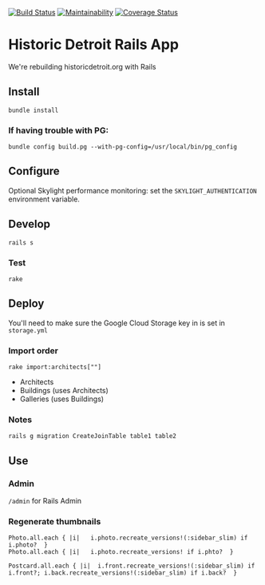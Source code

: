 [![Build Status](https://travis-ci.org/hampelm/historicdetroit.svg?branch=master)](https://travis-ci.org/hampelm/historicdetroit) [![Maintainability](https://api.codeclimate.com/v1/badges/a789f2b9763000c2f20b/maintainability)](https://codeclimate.com/github/hampelm/historicdetroit/maintainability)
[![Coverage Status](https://coveralls.io/repos/github/hampelm/historicdetroit/badge.svg?branch=master)](https://coveralls.io/github/hampelm/historicdetroit?branch=master)

# Historic Detroit Rails App

We're rebuilding historicdetroit.org with Rails

## Install

```
bundle install
```

### If having trouble with PG:

```
bundle config build.pg --with-pg-config=/usr/local/bin/pg_config
```

## Configure

Optional Skylight performance monitoring: set the `SKYLIGHT_AUTHENTICATION`
environment variable.

## Develop

```
rails s
```

### Test

```
rake
```

## Deploy

You'll need to make sure the Google Cloud Storage key in is set in `storage.yml`

### Import order

```
rake import:architects[""]
```

- Architects
- Buildings (uses Architects)
- Galleries (uses Buildings)

### Notes

```
rails g migration CreateJoinTable table1 table2
```

## Use

### Admin

`/admin` for Rails Admin

### Regenerate thumbnails

```
Photo.all.each { |i|   i.photo.recreate_versions!(:sidebar_slim) if i.photo?  }
Photo.all.each { |i|   i.photo.recreate_versions! if i.phto?  }
```

```
Postcard.all.each { |i|  i.front.recreate_versions!(:sidebar_slim) if i.front?; i.back.recreate_versions!(:sidebar_slim) if i.back?  }
```

